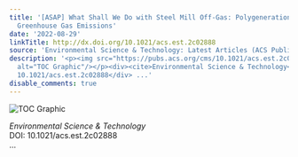 ```yaml
---
title: '[ASAP] What Shall We Do with Steel Mill Off-Gas: Polygeneration Systems Minimizing
  Greenhouse Gas Emissions'
date: '2022-08-29'
linkTitle: http://dx.doi.org/10.1021/acs.est.2c02888
source: 'Environmental Science & Technology: Latest Articles (ACS Publications)'
description: '<p><img src="https://pubs.acs.org/cms/10.1021/acs.est.2c02888/asset/images/medium/es2c02888_0008.gif"
  alt="TOC Graphic"/></p><div><cite>Environmental Science & Technology</cite></div><div>DOI:
  10.1021/acs.est.2c02888</div> ...'
disable_comments: true
---
```

<p><img src="https://pubs.acs.org/cms/10.1021/acs.est.2c02888/asset/images/medium/es2c02888_0008.gif" alt="TOC Graphic"/></p><div><cite>Environmental Science & Technology</cite></div><div>DOI: 10.1021/acs.est.2c02888</div> ...